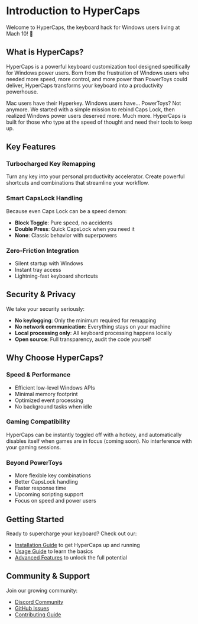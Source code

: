 # Introduction to HyperCaps

Welcome to HyperCaps, the keyboard hack for Windows users living at Mach 10! 🚀

## What is HyperCaps?

HyperCaps is a powerful keyboard customization tool designed specifically for Windows power users. Born from the frustration of Windows users who needed more speed, more control, and more power than PowerToys could deliver, HyperCaps transforms your keyboard into a productivity powerhouse.

Mac users have their Hyperkey. Windows users have... PowerToys? Not anymore. We started with a simple mission to rebind Caps Lock, then realized Windows power users deserved more. Much more. HyperCaps is built for those who type at the speed of thought and need their tools to keep up.

## Key Features

### Turbocharged Key Remapping

Turn any key into your personal productivity accelerator. Create powerful shortcuts and combinations that streamline your workflow.

### Smart CapsLock Handling

Because even Caps Lock can be a speed demon:

- **Block Toggle**: Pure speed, no accidents
- **Double Press**: Quick CapsLock when you need it
- **None**: Classic behavior with superpowers

### Zero-Friction Integration

- Silent startup with Windows
- Instant tray access
- Lightning-fast keyboard shortcuts

## Security & Privacy

We take your security seriously:

- **No keylogging**: Only the minimum required for remapping
- **No network communication**: Everything stays on your machine
- **Local processing only**: All keyboard processing happens locally
- **Open source**: Full transparency, audit the code yourself

## Why Choose HyperCaps?

### Speed & Performance

- Efficient low-level Windows APIs
- Minimal memory footprint
- Optimized event processing
- No background tasks when idle

### Gaming Compatibility

HyperCaps can be instantly toggled off with a hotkey, and automatically disables itself when games are in focus (coming soon). No interference with your gaming sessions.

### Beyond PowerToys

- More flexible key combinations
- Better CapsLock handling
- Faster response time
- Upcoming scripting support
- Focus on speed and power users

## Getting Started

Ready to supercharge your keyboard? Check out our:

- [Installation Guide](./installation.md) to get HyperCaps up and running
- [Usage Guide](./usage.md) to learn the basics
- [Advanced Features](./advanced-features.md) to unlock the full potential

## Community & Support

Join our growing community:

- [Discord Community](https://discord.gg/hypercaps)
- [GitHub Issues](https://github.com/withseismic/hypercaps/issues)
- [Contributing Guide](./contributing.md)
